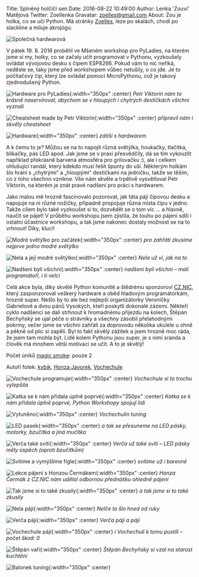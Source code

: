 Title: Splněný holčičí sen
Date: 2016-08-22 10:49:00
Author: Lenka 'Zouví' Matějová
Twitter: Zoellenka
Gravatar: zoelles@gmail.com
About: Zou je holka, co se učí Python. Má stránky [Zoelles](http://zoelles.tumblr.com/), leze po skalách, chodí po slackline a miluje akrojógu.

![Společná hardwarová]({filename}/images/img_4184-min.jpg)

V pátek 19. 8. 2016 proběhl ve Mšeném workshop pro PyLadies, na kterém jsme si my, holky, co se začaly učit programovat v Pythonu, vyzkoušely ovládat vývojovou desku s čipem ESP8266. Pokud vám to nic neříká, neděste se, taky jsme před workshopem vůbec netušily, o co jde. Je to počítačový čip, který lze ovládat pomocí MicroPythonu, což je takový zjednodušený Python. 

![Hardware pro PyLadies]({filename}/images/img_1186-min.jpg){:width="350px" :center}
*Petr Viktorin nám to krásně naservíroval, abychom se v hloupých i chytrých destičkách všichni vyznali*

![Cheatsheet made by Petr Viktorin]({filename}/images/img_1190-min.jpg){:width="350px" :center}
*připravil nám i skvělý cheatsheet*

![Hardware]({filename}/images/img_1194-min.jpg){:width="350px" :center}
*zátiší s hardwarem*

A k čemu to je? Můžou se na to napojit různá světýlka, houkačky, tlačítka, blikačky, pás LED apod. Jak jsme se v praxi přesvědčily, dá se tím vykouzlit například překrásně barvená atmosféra pro grilovačku :), ale i celkem ohlušující randál, který kdekdo musí řešit špunty do uší. Některým holkám šlo hraní s „chytrými“ a „hloupými“ destičkami na jedničku, takže se těším, co z toho všechno vznikne. Vše nám skvěle a trpělivě vysvětloval Petr Viktorin, na kterém je znát pravé nadšení pro práci s hardwarem.

Jako malou mě hrozně fascinovalo pozorovat, jak táta pájí čipovou desku a napojuje na ni různé nožičky, případně propojuje různá místa čipu v jedno. Takže cílem bylo také vyzkoušet si to, dozvědět se o tom víc … a hlavně, naučit se pájet! V průběhu workshopu jsem zjistila, že touhu po pájení sdílí i ostatní účastnice workshopu, a tak jsme nakonec dostaly možnost se na to vrhnout! Díky, kluci!

![Modré světýlko pro začátek]({filename}/images/img_1207-min.jpg){:width="350px" :center}
*pro zahřátí zkusíme nejprve jedno modré světýlko*

![Nela a její modré světýlko]({filename}/images/img_1208-min.jpg){:width="350px" :center}
*Nela už ví, jak na to*

![Nadšeni byli všichni]({filename}/images/img_1212-min.jpg){:width="350px" :center}
*nadšení byli všichni – malí programátoři, i ti velcí*

Celá akce byla, díky skvělé Python komunitě a štědrému sponzorovi [CZ.NIC](https://www.nic.cz), který zasponzoroval veškerý hardware a oběd hladovým programátorkám, hrozně super. Nešlo by to ale bez nejlepší organizátorky Veroničky Gabrielové a dvou pánů Vysokých, kteří poskytli dokonalé zázemí. Někteří cyklo nadšenci se dali strhnout k hromadnému příjezdu na kolech, Štěpán Bechyňský se ujal péče o strávníky a všechny zásobil přelahodnými pokrmy, večer jsme se všichni zahřáli za doprovodu několika ukulele u ohně a pěkně od plic si zapěli. Byl to fakt skvělý zážitek a jsem hrozně moc ráda, že jsem tam mohla být. Lidé kolem Pythonu jsou super, je s nimi sranda a člověk má mnohem větší motivaci se učit. A to je skvělý!

Počet úniků [magic smoke](https://en.wikipedia.org/wiki/Magic_smoke): pouze 2

Autoři fotek: [kvbik](https://twitter.com/kvbik), [Honza Javorek](https://twitter.com/honzajavorek), [Vochechule](https://www.facebook.com/veronika.gabrielova.7)

![Vochechule programuje]({filename}/images/img_4119-min.jpg){:width="350px" :center}
*Vochechule si to trochu vylepšila*

![Katka se k nám přidala úplně poprvé]({filename}/images/img_1215-min.jpg){:width="350px" :center}
*Katka se k nám přidala úplně poprvé, Python Workshopy spojují lidi*

![Vytuněno]({filename}/images/img_1218-min.jpg){:width="350px" :center}
*Vochechulin tuning*

![LED pasek]({filename}/images/img_1253-min.jpg){:width="350px" :center}
*a tak se přesuneme na LED pásky, motorky, bzučítka a jiná mučítka*

![Verča také svítí]({filename}/images/img_1271-min.jpg){:width="350px" :center}
*Verča už také svítí – LED pásky měly úspěch (oproti bzučítkům)*

![Svítíme a vymýšlíme fígle]({filename}/images/img_1302-min.jpg){:width="350px" :center}
*svítíme už i barevně*

![Lekce pájení s Honzou Čermákem]({filename}/images/img_1321-min.jpg){:width="350px" :center}
*Honza Čermák z CZ.NIC nám udělal odbornou přednášku ohledně pájení*

![Tak jsme si to také zkusily]({filename}/images/img_1329-min.jpg){:width="350px" :center}
*a tak jsme si to také zkusily*

![Nela pájí]({filename}/images/img_1332-min.jpg){:width="350px" :center}
*Nelče to šlo hned od ruky*

![Verča pájí]({filename}/images/img_1336-min.jpg){:width="350px" :center}
*Verča pájí a pájí*

![Vochechule pájí]({filename}/images/img_1337_min.jpg){:width="350px" :center}
*i Vochechuli k tomu pustili – počet škod: 0*

![Štěpán vaří]({filename}/images/img_1374-min.jpg){:width="350px" :center}
*Štěpán Bechyňský si vzal na starost kuchtění*

![Balonek tuning]({filename}/images/img_1408-min.jpg){:width="350px" :center}
